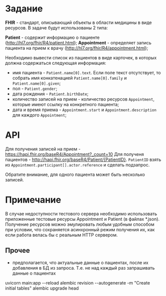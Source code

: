 # Задание

**FHIR** - стандарт, описывающий объекты в области медицины в виде ресурсов. В задаче будут использованы 2 типа:

**Patient** - содержит информацию о пациенте (http://hl7.org/fhir/R4/patient.html);
**Appointment** - определяет запись пациента на прием к врачу (http://hl7.org/fhir/R4/appointment.html);

Необходимо вывести список из пациентов в виде карточек, в которых должна содержаться следующая информация:

* имя пациента - `Patient.name[0].text`. Если поле текст отсутствует, то собрать имя конкатенацией `Patient.name[0].family` и `Patient.name[0].given`;
* пол - `Patient.gender`;
* дата рождения - `Patient.birthDate`;
* количество записей на прием - количество ресурсов `Appointment`, которые имеют ссылку на конкретного пациента;
* дата и время приема - `Appointment.start` и `Appointment.description` для каждого `Appointment`;

# API

Для получения записей на прием - https://hapi.fhir.org/baseR4/Appointment?_count=10
Для полученя пациентов - http://hapi.fhir.org/baseR4/Patient/{PatientID}. `PatientID` взять из `Appointment.participant[].actor.reference` и сделать подзапрос.

Обратите внимание, для одного пациента может быть несколько записей.

# Примечание

В случае недоступности тестового сервера необходимо использовать приложенные тестовые ресурсы Appointment и Patient (в файлах *.json). Получение ресурсов можно эмулировать любым удобным способом при условии, что сохраняется асинхронный режим получения их, как если работа велась бы с реальным HTTP сервером.


## Прочее

- предполагается, что актуальные данные о пациентах, после их добавления в БД из запроса. Т.е. не над каждый раз запрашивать данные о пациентах

uvicorn main:app --reload
alembic revision --autogenerate -m "Create initial tables"
alembic upgrade head   